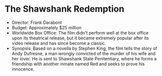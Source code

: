# The Shawshank Redemption
-   Director: Frank Darabont
-   Budget: Approximately $25 million
-   Worldwide Box Office: The film didn't perform well at the box office upon its theatrical release, but it became extremely popular after its video release and has since become a classic.
-   Synopsis: Based on a novella by Stephen King, the film tells the story of Andy Dufresne, a man wrongly convicted of the murder of his wife and her lover. He is sent to Shawshank State Penitentiary, where he forms a friendship with another inmate named Red and seeks to prove his innocence.
